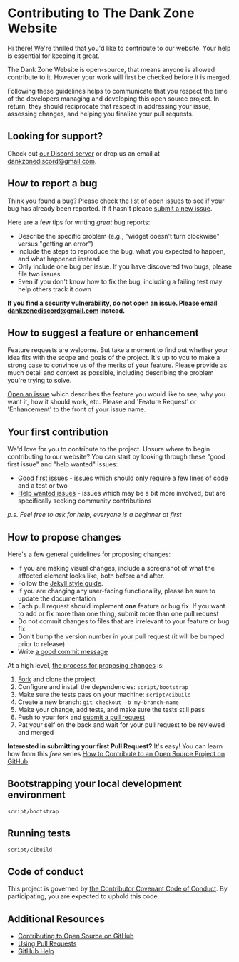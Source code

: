 # Contributing to The Dank Zone Website

Hi there! We're thrilled that you'd like to contribute to our website. Your help is essential for keeping it great.

The Dank Zone Website is open-source, that means anyone is allowed contribute to it. However your work will first be checked before it is merged.

Following these guidelines helps to communicate that you respect the time of the developers managing and developing this open source project. In return, they should reciprocate that respect in addressing your issue, assessing changes, and helping you finalize your pull requests.


## Looking for support?

Check out [our Discord server](https://discordapp.com/invite/gwamp7n) or drop us an email at dankzonediscord@gmail.com.

## How to report a bug

Think you found a bug? Please check [the list of open issues](https://github.com/DankZone/dankzone.github.io/issues) to see if your bug has already been reported. If it hasn't please [submit a new issue](https://github.com/DankZone/dankzone.github.io/issues/new).

Here are a few tips for writing *great* bug reports:

* Describe the specific problem (e.g., "widget doesn't turn clockwise" versus "getting an error")
* Include the steps to reproduce the bug, what you expected to happen, and what happened instead
* Only include one bug per issue. If you have discovered two bugs, please file two issues
* Even if you don't know how to fix the bug, including a failing test may help others track it down

**If you find a security vulnerability, do not open an issue. Please email dankzonediscord@gmail.com instead.**

## How to suggest a feature or enhancement

Feature requests are welcome. But take a moment to find out whether your idea fits with the scope and goals of the project. It's up to you to make a strong case to convince us of the merits of your feature. Please provide as much detail and context as possible, including describing the problem you're trying to solve.

[Open an issue](https://github.com/DankZone/dankzone.github.io/issues/new) which describes the feature you would like to see, why you want it, how it should work, etc. Please and 'Feature Request' or 'Enhancement' to the front of your issue name.



## Your first contribution

We'd love for you to contribute to the project. Unsure where to begin contributing to our website? You can start by looking through these "good first issue" and "help wanted" issues:

* [Good first issues](https://github.com/pages-themes/minimal/issues?q=is%3Aissue+is%3Aopen+label%3A%22good+first+issue%22) - issues which should only require a few lines of code and a test or two
* [Help wanted issues](https://github.com/pages-themes/minimal/issues?q=is%3Aissue+is%3Aopen+label%3A%22help+wanted%22) - issues which may be a bit more involved, but are specifically seeking community contributions

*p.s. Feel free to ask for help; everyone is a beginner at first*

## How to propose changes

Here's a few general guidelines for proposing changes:

* If you are making visual changes, include a screenshot of what the affected element looks like, both before and after.
* Follow the [Jekyll style guide](https://ben.balter.com/jekyll-style-guide).
* If you are changing any user-facing functionality, please be sure to update the documentation
* Each pull request should implement **one** feature or bug fix. If you want to add or fix more than one thing, submit more than one pull request
* Do not commit changes to files that are irrelevant to your feature or bug fix
* Don't bump the version number in your pull request (it will be bumped prior to release)
* Write [a good commit message](http://tbaggery.com/2008/04/19/a-note-about-git-commit-messages.html)

At a high level, [the process for proposing changes](https://guides.github.com/introduction/flow/) is:

1. [Fork](https://github.com/DankZone/dankzone.github.io/fork) and clone the project
2. Configure and install the dependencies: `script/bootstrap`
3. Make sure the tests pass on your machine: `script/cibuild`
4. Create a new branch: `git checkout -b my-branch-name`
5. Make your change, add tests, and make sure the tests still pass
6. Push to your fork and [submit a pull request](https://github.com/DankZone/dankzone.github.io//compare)
7. Pat your self on the back and wait for your pull request to be reviewed and merged

**Interested in submitting your first Pull Request?** It's easy! You can learn how from this *free* series [How to Contribute to an Open Source Project on GitHub](https://egghead.io/series/how-to-contribute-to-an-open-source-project-on-github)

## Bootstrapping your local development environment

`script/bootstrap`

## Running tests

`script/cibuild`

## Code of conduct

This project is governed by [the Contributor Covenant Code of Conduct](https://github.com/DankZone/dankzone.github.io/blob/master/CODE_OF_CONDUCT.md). By participating, you are expected to uphold this code.

## Additional Resources

* [Contributing to Open Source on GitHub](https://guides.github.com/activities/contributing-to-open-source/)
* [Using Pull Requests](https://help.github.com/articles/using-pull-requests/)
* [GitHub Help](https://help.github.com)
